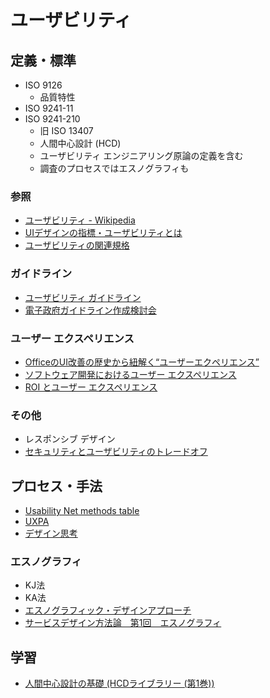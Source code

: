 # ユーザビリティ

## 定義・標準
- ISO 9126
  - 品質特性
- ISO 9241-11
- ISO 9241-210
  - 旧 ISO 13407
  - 人間中心設計 (HCD)
  - ユーザビリティ エンジニアリング原論の定義を含む
  - 調査のプロセスではエスノグラフィも

### 参照
- [ユーザビリティ - Wikipedia](https://ja.wikipedia.org/wiki/%E3%83%A6%E3%83%BC%E3%82%B6%E3%83%93%E3%83%AA%E3%83%86%E3%82%A3)
- [UIデザインの指標・ユーザビリティとは](https://u-site.jp/usability/)
- [ユーザビリティの関連規格](https://u-site.jp/usability/standards/)

### ガイドライン
- [ユーザビリティ ガイドライン](https://matome.naver.jp/odai/2139895932412346701)
- [電子政府ガイドライン作成検討会](http://www.kantei.go.jp/jp/singi/it2/guide/index_before090916.html)

### ユーザー エクスペリエンス
- [OfficeのUI改善の歴史から紐解く“ユーザーエクペリエンス”](http://www.atmarkit.co.jp/ad/richclient4/report_ms.html)
- [ソフトウェア開発におけるユーザー エクスペリエンス](http://www.microsoft.com/japan/seminar/FutureTechnologyDay/session1/play.aspx)
- [ROI とユーザー エクスペリエンス](http://msdn.microsoft.com/ja-jp/hh850413.aspx)

### その他
- レスポンシブ デザイン
- [セキュリティとユーザビリティのトレードオフ](https://matome.naver.jp/odai/2137804888505503201)

## プロセス・手法
- [Usability Net methods table](http://www.usabilitynet.org/tools/methods.htm)
- [UXPA](http://www.upassoc.org/usability_resources/about_usability/what_is_ucd.html)
- [デザイン思考](http://kashinotakanori.com/bootleg/)

### エスノグラフィ
- KJ法
- KA法
- [エスノグラフィック・デザインアプローチ](http://www.slideshare.net/masaya0730/ss-21999726)
- [サービスデザイン方法論　第1回　エスノグラフィ](http://www.hokorin.com/2014/05/20140510.html)

## 学習
- [人間中心設計の基礎 (HCDライブラリー (第1巻))](http://www.amazon.co.jp/dp/4764904438)
